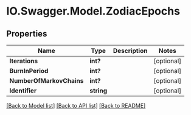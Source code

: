 # IO.Swagger.Model.ZodiacEpochs
## Properties

Name | Type | Description | Notes
------------ | ------------- | ------------- | -------------
**Iterations** | **int?** |  | [optional] 
**BurnInPeriod** | **int?** |  | [optional] 
**NumberOfMarkovChains** | **int?** |  | [optional] 
**Identifier** | **string** |  | [optional] 

[[Back to Model list]](../README.md#documentation-for-models) [[Back to API list]](../README.md#documentation-for-api-endpoints) [[Back to README]](../README.md)

